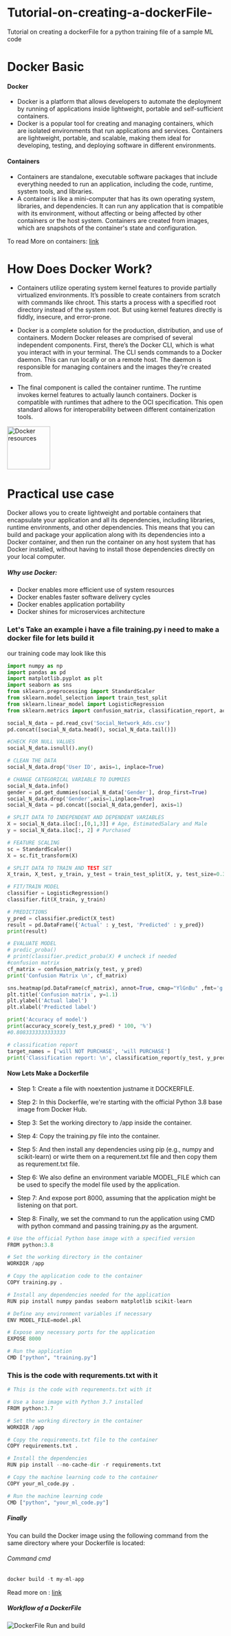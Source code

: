 # Tutorial-on-creating-a-dockerFile-
Tutorial on creating a dockerFile for a python training file of a sample ML code 

# Docker Basic 

#### Docker

 * Docker is a platform that allows developers to automate the deployment by running of applications inside lightweight, portable and self-sufficient containers.
 * Docker is a popular tool for creating and managing containers, which are isolated environments that run applications and services. Containers are lightweight,
 portable, and scalable, making them ideal for developing, testing, and deploying software in different environments.
#### Containers

* Containers are standalone, executable software packages that include everything needed to run an application, including the code, runtime, system tools, and libraries.
* A container is like a mini-computer that has its own operating system, libraries, and dependencies. It can run any application that is compatible with its environment, without affecting or being affected by other containers or the host system. Containers are created from images, which are snapshots of the container's state and configuration.


To read More on containers: [link](https://docker-curriculum.com/#what-are-containers-)

# How Does Docker Work?
* Containers utilize operating system kernel features to provide partially virtualized environments. It’s possible to create containers from scratch with commands like chroot. This starts a process with a specified root directory instead of the system root. But using kernel features directly is fiddly, insecure, and error-prone.

* Docker is a complete solution for the production, distribution, and use of containers. Modern Docker releases are comprised of several independent components. First, there’s the Docker CLI, which is what you interact with in your terminal. The CLI sends commands to a Docker daemon. This can run locally or on a remote host. The daemon is responsible for managing containers and the images they’re created from.

* The final component is called the container runtime. The runtime invokes kernel features to actually launch containers. Docker is compatible with runtimes that adhere to the OCI specification. This open standard allows for interoperability between different containerization tools.

<img src="src/Blog.-Are-containers-..VM-Image-1-1024x435.png" alt="Docker resources" style="height: 100px; width:100px;"/>


# Practical use case 

Docker allows you to create lightweight and portable containers that encapsulate your application and all its dependencies, including libraries, runtime environments, and other dependencies. This means that you can build and package your application along with its dependencies into a Docker container, and then run the container on any host system that has Docker installed, without having to install those dependencies directly on your local computer.

##### Why use Docker:
* Docker enables more efficient use of system resources
* Docker enables faster software delivery cycles
* Docker enables application portability
* Docker shines for microservices architecture

### Let's Take an example  i have a file training.py i need to make a docker file for lets build it 

our training code may look like this 



```python
import numpy as np
import pandas as pd
import matplotlib.pyplot as plt
import seaborn as sns
from sklearn.preprocessing import StandardScaler
from sklearn.model_selection import train_test_split 
from sklearn.linear_model import LogisticRegression
from sklearn.metrics import confusion_matrix, classification_report, accuracy_score

social_N_data = pd.read_csv('Social_Network_Ads.csv')
pd.concat([social_N_data.head(), social_N_data.tail()])

#CHECK FOR NULL VALUES
social_N_data.isnull().any()

# CLEAN THE DATA
social_N_data.drop('User ID', axis=1, inplace=True)

# CHANGE CATEGORICAL VARIABLE TO DUMMIES
social_N_data.info()
gender = pd.get_dummies(social_N_data['Gender'], drop_first=True)
social_N_data.drop('Gender',axis=1,inplace=True)
social_N_data = pd.concat([social_N_data,gender], axis=1)

# SPLIT DATA TO INDEPENDENT AND DEPENDENT VARIABLES
X = social_N_data.iloc[:,[0,1,3]] # Age, EstimatedSalary and Male
y = social_N_data.iloc[:, 2] # Purchased

# FEATURE SCALING
sc = StandardScaler()
X = sc.fit_transform(X)

# SPLIT DATA TO TRAIN AND TEST SET
X_train, X_test, y_train, y_test = train_test_split(X, y, test_size=0.30, random_state=1)

# FIT/TRAIN MODEL
classifier = LogisticRegression()
classifier.fit(X_train, y_train)

# PREDICTIONS
y_pred = classifier.predict(X_test)
result = pd.DataFrame({'Actual' : y_test, 'Predicted' : y_pred})
print(result)

# EVALUATE MODEL
# predic_proba()
# print(classifier.predict_proba(X) # uncheck if needed
#confusion matrix
cf_matrix = confusion_matrix(y_test, y_pred)
print('Confusion Matrix \n', cf_matrix)

sns.heatmap(pd.DataFrame(cf_matrix), annot=True, cmap="YlGnBu" ,fmt='g')
plt.title('Confusion matrix', y=1.1)
plt.ylabel('Actual label')
plt.xlabel('Predicted label')

print('Accuracy of model')
print(accuracy_score(y_test,y_pred) * 100, '%')
#0.8083333333333333

# classification report
target_names = ['will NOT PURCHASE', 'will PURCHASE']
print('Classification report: \n', classification_report(y_test, y_pred,target_names=target_names))
```

#### Now Lets Make a Dockerfile 

* Step 1:
Create a file with noextention justname it DOCKERFILE.

* Step 2:
In this Dockerfile, we're starting with the official Python 3.8 base image from Docker Hub. 

* Step 3:
Set the working directory to /app inside the container.

* Step 4:
Copy the training.py file into the container.

* Step 5:
And then install any dependencies using pip (e.g., numpy and scikit-learn) or wirte them on a requrement.txt file and then copy them as requrement.txt file.

* Step 6:
We also define an environment variable MODEL_FILE which can be used to specify the model file used by the application.

* Step 7:
And expose port 8000, assuming that the application might be listening on that port. 

* Step 8:
Finally, we set the command to run the application using CMD with python command and passing training.py as the argument.




```python
# Use the official Python base image with a specified version
FROM python:3.8

# Set the working directory in the container
WORKDIR /app

# Copy the application code to the container
COPY training.py .

# Install any dependencies needed for the application
RUN pip install numpy pandas seaborn matplotlib scikit-learn  

# Define any environment variables if necessary
ENV MODEL_FILE=model.pkl

# Expose any necessary ports for the application
EXPOSE 8000

# Run the application
CMD ["python", "training.py"]

```

### This is the code with requrements.txt with it 

```python
# This is the code with requrements.txt with it 

# Use a base image with Python 3.7 installed
FROM python:3.7

# Set the working directory in the container
WORKDIR /app

# Copy the requirements.txt file to the container
COPY requirements.txt .

# Install the dependencies
RUN pip install --no-cache-dir -r requirements.txt

# Copy the machine learning code to the container
COPY your_ml_code.py .

# Run the machine learning code
CMD ["python", "your_ml_code.py"]

```

##### Finally 
 
 You can build the Docker image using the following command from the same directory where your Dockerfile is located:

###### Command cmd
```python
docker build -t my-ml-app
```


 Read more on : [link](https://www.educative.io/answers/how-do-you-write-a-dockerfile)
 
 ##### Workflow of a DockerFile 
 
 ![DockerFile Run and build](https://github.com/sysoutayush/Tutorial-on-creating-a-dockerFile-/blob/main/src/Docker_Build_Run2.png)

